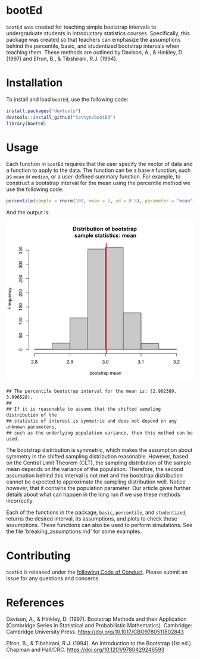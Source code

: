
# bootEd

`bootEd` was created for teaching simple bootstrap intervals to undergraduate students in introductory statistics courses. Specifically, this package was created so that teachers can emphasize the assumptions behind the percentile, basic, and studentized bootstrap intervals when teaching them. These methods are outlined by Davison, A., & Hinkley, D. (1997) and Efron, B., & Tibshirani, R.J. (1994).

# Installation

To install and load `bootEd`, use the following code:

```r
install.packages("devtools")
devtools::install_github("tottyn/bootEd")
library(bootEd)
```

# Usage

Each function in `bootEd` requires that the user specify the vector of data and a function to apply to the data. The function can be a base `R` function, such as `mean` or `median`, or a user-defined summary function. For example, to construct a bootstrap interval for the mean using the percentile method we use the following code:

```r
percentile(sample = rnorm(100, mean = 3, sd = 0.5), parameter = "mean")
```

And the output is:

![](unnamed-chunk-3-1.png)<!-- -->

```
## The percentile bootstrap interval for the mean is: (2.902389, 3.096528).
## 
## If it is reasonable to assume that the shifted sampling distribution of the 
## statistic of interest is symmetric and does not depend on any unknown parameters, 
## such as the underlying population variance, then this method can be used.
```

The bootstrap distribution is symmetric, which makes the assumption about symmetry in the shifted sampling distribution reasonable. However, based on the Central Limit Theorem (CLT), the sampling distribution of the sample mean depends on the variance of the population. Therefore, the second assumption behind this interval is not met and the bootstrap distribution cannot be expected to approximate the sampling distribution well. Notice however, that it contains the population parameter. Our article gives further details about what can happen in the long run if we use these methods incorrectly.

Each of the functions in the package, `basic`, `percentile`, and `studentized`, returns the desired interval, its assumptions, and plots to check those assumptions. These functions can also be used to perform simulations. See the file 'breaking_assumptions.md' for some examples.

# Contributing

`bootEd` is released under the [following Code of Conduct](code_of_conduct.md). Please submit an issue for any questions and concerns.

# References 

Davison, A., & Hinkley, D. (1997). Bootstrap Methods and their Application (Cambridge Series in Statistical and Probabilistic Mathematics). Cambridge: Cambridge University Press. https://doi.org/10.1017/CBO9780511802843

Efron, B., & Tibshirani, R.J. (1994). An Introduction to the Bootstrap (1st ed.). Chapman and Hall/CRC. https://doi.org/10.1201/9780429246593

